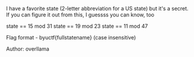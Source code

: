 I have a favorite state (2-letter abbreviation for a US state) but it's a secret. If you can figure it out from this, I guessss you can know, too

state == 15 mod 31
state == 19 mod 23
state == 11 mod 47

Flag format - byuctf{fullstatename} (case insensitive)

Author: overllama
